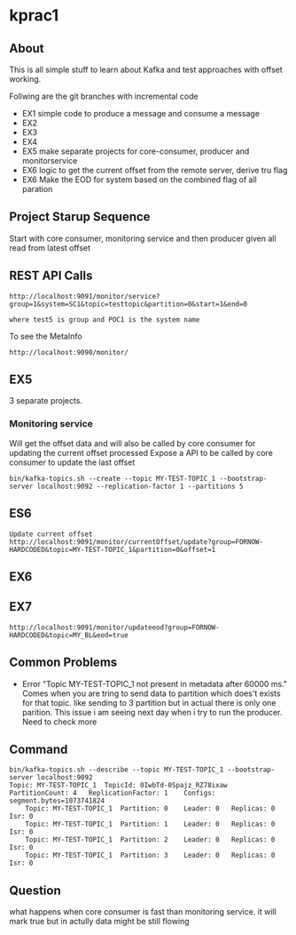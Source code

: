 # kprac1
## About
This is all simple stuff to learn about Kafka and test approaches with offset working.

Follwing are the git branches with incremental code
- EX1 simple code to produce a message and consume a message
- EX2	
- EX3
- EX4
- EX5	make separate projects for core-consumer, producer and monitorservice 
- EX6	logic to get the current offset from the remote server, derive tru flag
- EX6 Make the EOD for system based on the combined flag of all paration  

## Project Starup  Sequence
Start with core consumer, monitoring service and then producer given all read from latest offset

## REST API Calls

```
http://localhost:9091/monitor/service?group=1&system=SC1&topic=testtopic&partition=0&start=1&end=0

where test5 is group and POC1 is the system name
```

To see the MetaInfo

```
http://localhost:9090/monitor/
```
## EX5
3 separate projects. 
### Monitoring service 
Will get the offset data and will also be called by core consumer for updating the current offset processed
Expose a API to be called by core consumer to update the last offset

```
bin/kafka-topics.sh --create --topic MY-TEST-TOPIC_1 --bootstrap-server localhost:9092 --replication-factor 1 --partitions 5

```
## ES6
```
Update current offset
http://localhost:9091/monitor/currentOffset/update?group=FORNOW-HARDCODED&topic=MY-TEST-TOPIC_1&partition=0&offset=1

```
## EX6

## EX7
```
http://localhost:9091/monitor/updateeod?group=FORNOW-HARDCODED&topic=MY_BL&eod=true
```


## Common Problems
- Error "Topic MY-TEST-TOPIC_1 not present in metadata after 60000 ms." Comes when you are tring to send data to partition which does't exists for that topic. like sending to 3 partition but in actual there is only one parition. This issue i am seeing next day when i try to run the producer. Need to check more


## Command
```
bin/kafka-topics.sh --describe --topic MY-TEST-TOPIC_1 --bootstrap-server localhost:9092
Topic: MY-TEST-TOPIC_1	TopicId: 0IwbTd-0Spajz_RZ78ixaw	PartitionCount: 4	ReplicationFactor: 1	Configs: segment.bytes=1073741824
	Topic: MY-TEST-TOPIC_1	Partition: 0	Leader: 0	Replicas: 0	Isr: 0
	Topic: MY-TEST-TOPIC_1	Partition: 1	Leader: 0	Replicas: 0	Isr: 0
	Topic: MY-TEST-TOPIC_1	Partition: 2	Leader: 0	Replicas: 0	Isr: 0
	Topic: MY-TEST-TOPIC_1	Partition: 3	Leader: 0	Replicas: 0	Isr: 0
```
## Question
what happens when core consumer is fast than monitoring service. it will mark true but in actully data might be still flowing